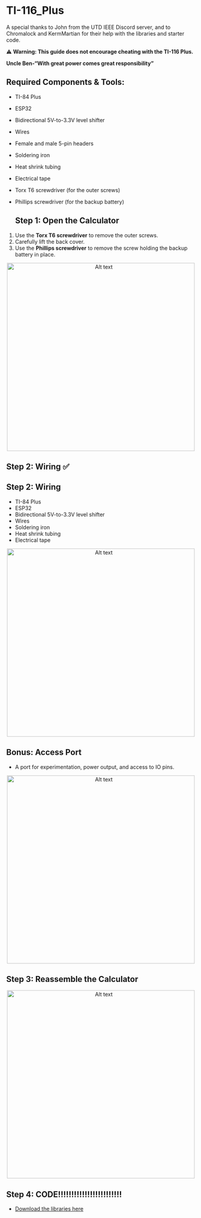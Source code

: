 # TI-116_Plus
A special thanks to John from the UTD IEEE Discord server, and to Chromalock and KermMartian for their help with the libraries and starter code.

⚠️ **Warning: This guide does not encourage cheating with the TI-116 Plus.**

**Uncle Ben-“With great power comes great responsibility”**

## Required Components & Tools:

- TI-84 Plus
- ESP32
- Bidirectional 5V-to-3.3V level shifter
- Wires
- Female and male 5-pin headers
- Soldering iron
- Heat shrink tubing
- Electrical tape
- Torx T6 screwdriver (for the outer screws)  
- Phillips screwdriver (for the backup battery)

  ## Step 1: Open the Calculator

1. Use the **Torx T6 screwdriver** to remove the outer screws.  
2. Carefully lift the back cover.  
3. Use the **Phillips screwdriver** to remove the screw holding the backup battery in place.
<p align="center">
  <img src="Doc/IMG_7117.jpg" alt="Alt text" width="500">
</p>

## Step 2: Wiring ✅

## Step 2: Wiring
- TI-84 Plus
- ESP32
- Bidirectional 5V-to-3.3V level shifter
- Wires
- Soldering iron
- Heat shrink tubing
- Electrical tape
<p align="center">
  <img src="Doc/IMG_7143.jpeg" alt="Alt text" width="500">
</p>

## Bonus: Access Port
- A port for experimentation, power output, and access to IO pins.

<p align="center">
  <img src="Doc/IMGexple_7134.jpg" alt="Alt text" width="500">
</p>

## Step 3: Reassemble the Calculator

<p align="center">
  <img src="Doc/IMG_7117.jpg" alt="Alt text" width="500">
</p>

## Step 4: CODE!!!!!!!!!!!!!!!!!!!!!!!!

- [Download the libraries here]([YOUR_LINK_HERE](https://github.com/KermMartian/ArTICL))


